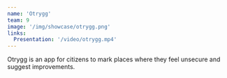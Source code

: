 ```yaml
---
name: 'Otrygg'
team: 9
image: '/img/showcase/otrygg.png'
links:
  Presentation: '/video/otrygg.mp4'
---
```

Otrygg is an app for citizens to mark places where they feel unsecure and suggest improvements.
